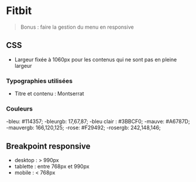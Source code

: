 # Fitbit

> Bonus : faire la gestion du menu en responsive

## CSS

- Largeur fixée à 1060px pour les contenus qui ne sont pas en pleine largeur

### Typographies utilisées 

- Titre et contenu : Montserrat

### Couleurs

-bleu: #114357;
-bleurgb: 17,67,87;
-bleu clair : #3BBCF0;
-mauve: #A6787D;
-mauvergb: 166,120,125;
-rose: #F29492;
-rosergb: 242,148,146;

## Breakpoint responsive

- desktop : > 990px
- tablette : entre 768px et 990px
- mobile : < 768px
